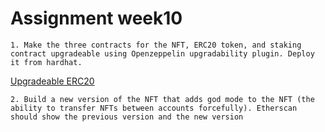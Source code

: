 # Assignment week10

    1. Make the three contracts for the NFT, ERC20 token, and staking contract upgradeable using Openzeppelin upgradability plugin. Deploy it from hardhat. 

[Upgradeable ERC20](./contracts/UpgradeableERC20.sol)

    2. Build a new version of the NFT that adds god mode to the NFT (the ability to transfer NFTs between accounts forcefully). Etherscan should show the previous version and the new version